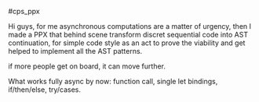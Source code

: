 #cps_ppx

Hi guys, for me asynchronous computations are a matter of urgency, then I made a PPX that behind scene transform discret sequential code into AST continuation, for simple code style as an act to prove the viability and get helped to implement all the AST patterns.

if more people get on board, it can move further.

What works fully async by now:
  function call,
  single let bindings,
  if/then/else,
  try/cases.